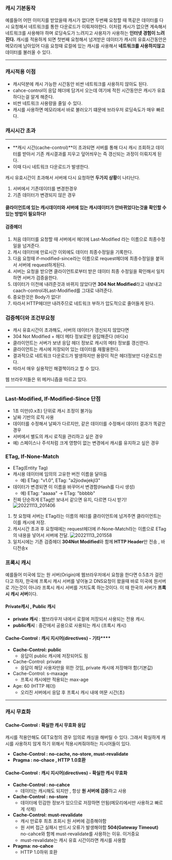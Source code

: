 ### **캐시 기본동작**

예를들어 어떤 이미지를 받았을때 캐시가 없다면 두번째 요청할 때 똑같은 데이터를 다시 요청해서 네트워크를 통한 다운로드가 이뤄져야한다. 이처럼 캐시가 없으면 계속해서 네트워크를 사용해야 하며 로딩속도가 느려지고 사용자가 사용하는 **인터넷 경험이 느려진다.** 
캐시를 적용하게 되면 첫번째 요청해서 넘겨받은 데이터가 캐시의 유효시간동안은 메모리에 남아있어 다음 요청때 로컬에 있는 캐시를 사용해서 **네트워크를 사용하지않고** 데이터를 불러올 수 있다.

------



### **캐시적용** 이점

- 캐시덕분에 캐시 가능한 시간동안 비싼 네트워크를 사용하지 않아도 된다.
- cahce-control이 응답 헤더에 담겨서 오는데 여기에 적힌 시간동안은 캐시가 유효하다는걸 알게 해준다.
- 비싼 네트워크 사용량을 줄일 수 있다.
- 캐시를 사용하면 메모리에서 바로 불러오기 떄문에 브라우저 로딩속도가 매우 빠르다.



### **캐시시간 초과**

------



- **캐시 시간(cache-control)**이 초과되면 서버를 통해 다시 캐시 조회하고 데이터를 받아서 기존 캐시결과를 지우고 덮어씌우는 즉 갱신되는 과정이 이뤄지게 된다. 
- 이때 다시 네트워크 다운로드가 발생한다.



캐시 유효시간이 초과해서 서버에 다시 요청하면 **두가지 상황**이 나타난다.

1. 서버에서 기존데이터를 변경한경우
2. 기존 데이터가 변경되지 않은 경우

#### **클라이언트에 있는 캐시데이터와 서버에 있는 캐시데이터가 안바뀌었다는것을 확인할 수 있는 방법이 필요하다!**

#### **검증헤더** 

1. 처음 데이터를 요청할 때 서버에서 헤더에 Last-Modified 라는 이름으로 최종수정일을 넘겨준다.
2. 캐시 데이터에 만료시간 이외에도 데이터 최종수정일을 기록한다.
3. 다음 요청때  if-modified-since라는 이름으로 request헤더에 최종수정일을 붙혀서 서버에 request하게된다.
4. 서버는 요청을 받으면 클라이언트로부터 받은 데이터 최종 수정일을 확인해서 일치하면 서버가 검증을한다.
5. 데이터가 이전에 내려준것과 바뀌지 않았다면 **304 Not Modified**라고 내보내고 caach-control과Last-Modified를 그대로 내려준다.
6. 중요한것은 Body가 없다!
7. 따라서 HTTP헤더만 내려주므로 네트워크 부하가 압도적으로 줄어들게 된다.

### **검증헤더와 조건부요청**

- 캐시 유효시간이 초과해도, 서버의 데이터가 갱신되지 않았다면
- 304 Not Modified + 헤더 메타 정보로만 응답해준다 (바디x)
- 클라이언트는 서버가 보낸 응답 헤더 정보로 캐시의 메타 정보를 갱신한다.
- 클라이언트는 캐시에 저장되어 있는 데이터를 재활용한다.
- 결과적으로 네트워크 다운로드가 발생하지만 용량이 적은 헤더정보만 다운로드한다.
- 따라서 매우 실용적인 해결책이라고 할 수 있다.

웹 브라우저들은 위 메커니즘을 따르고 있다.

------

### **Last-Modified, If-Modified-Since 단점**

- 1초 미만(0.x초) 단위로 캐시 조정이 불가능
- 날짜 기반의 로직 사용
- 데이터를 수정해서 날짜가 다르지만, 같은 데이터를 수정해서 데이터 결과가 똑같은 경우
- 서버에서 별도의 캐시 로직을 관리하고 싶은 경우
- 예) 스페이스나 주석처럼 크게 영향이 없는 변경에서 캐시를 유지하고 싶은 경우



### **ETag, If-None-Match**

- ETag(Entity Tag)
- 캐시용 데이터에 임의의 고유한 버전 이름을 달아둠
  - 예) ETag: "v1.0", ETag: "a2jiodwjekjl3"
- 데이터가 변경되면 이 이름을 바꾸어서 변경함(Hash를 다시 생성)
  - 예) ETag: "aaaaa" -> ETag: "bbbbb"
- 진짜 단순하게 ETag만 보내서 같으면 유지, 다르면 다시 받기!
![20221113_201406](https://user-images.githubusercontent.com/41957723/201519896-53572667-de5e-41ec-a356-9a73c6c4c529.png)

1. 첫 요청때 서버는 ETag라는 이름의 헤더를 클라이언트에 넘겨주면 클라이언트는 이를 캐시에 저장.
2. 캐시시간 초과 후 요청때에는 request헤더에 if-None-Match라는 이름으로 ETag의 내용을 넣어서 서버에 전달.
   ![20221113_201558](https://user-images.githubusercontent.com/41957723/201520380-72943d92-8cb1-4f99-8293-7f45f7b8cf87.png)
3. 일치시에는 기존 검증헤더 **304Not Modified**와 함께 **HTTP Header**만 전송 , 바디전송x


### **프록시 캐시**

예를들어 미국에 있는 원 서버(Origin)에 웹브라우저에서 요청을 한다면 0.5초가 걸린다고 하자, 한국에 프록시 캐시 서버를 넣어놓고 DNS요청이 왔을때 바로 미국에 원서버로 가는것이 아니라 프록시 캐시 서버를 거치도록 하는것이다. 이 때 한국의 서버가 **프록시 캐시 서버**이다.

#### **Private캐시 , Public 캐시**

- **private 캐시** : 웹브라우저 내에서 로컬에 저장되서 사용되는 전용 캐시.
- **public캐시** : 중간에서 공용으로 사용되는 캐시 (프록시 캐시)

#### Cache-Control : 캐시 지시어(directives) - 기타****

- **Cache-Control: public**
  - 응답이 public 캐시에 저장되어도 됨
- Cache-Control: private
  - 응답이 해당 사용자만을 위한 것임, private 캐시에 저장해야 함(기본값)
- Cache-Control: s-maxage
  - 프록시 캐시에만 적용되는 max-age
- Age: 60 (HTTP 헤더)
  - 오리진 서버에서 응답 후 프록시 캐시 내에 머문 시간(초)

------

### **캐시 무효화**

#### **Cache-Control : 확실한 캐시 무효화 응답**

캐시를 적용안해도 GET요청의 경우 임의로 캐싱을 해버릴 수 있다. 그래서 확실하게 캐시를 사용하지 않게 하기 위해서 적용시켜줘야하는 지시어들이 있다.

- **Cache-Control : no-cache, no-store, must-revalidate**
- **Pragma : no-chace , HTTP 1.0호환**



#### **Cache-Control : 캐시 지시어(directives)** - 확실한 캐시 무효화

- **Cache-Control : no-cahce**
  - 데이터는 캐시해도 되지만 , 항상 **원 서버에 검증**하고 사용
- **Cache-Control : no-store**
  - 데이터에 민감한 정보가 있으므로 저장하면 안됨(메모리에서만 사용하고 빠르게 삭제)
- **Cache-Control: must-revalidate**
  - 캐시 만료후 최초 조회시 원 서버에 검증해야함
  - 원 서버 접근 실패시 반드시 오류가 발생해야함 **504(Gateway Timeout)** no-cahce와 함께 must-revalidate를 사용하는 이유. 이거중요
  - must-revalidate는 캐시 유효 시간이라면 캐시를 사용함
- **Pragma: no-cahce**
  - HTTP 1.0하위 호환
